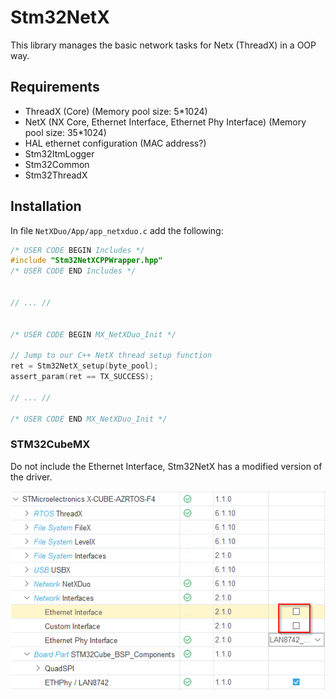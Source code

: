 # Stm32NetX

This library manages the basic network tasks for Netx (ThreadX) in a OOP way.



## Requirements

* ThreadX (Core) (Memory pool size: 5*1024)
* NetX (NX Core, Ethernet Interface, Ethernet Phy Interface) (Memory pool size: 35*1024)
* HAL ethernet configuration (MAC address?)
* Stm32ItmLogger
* Stm32Common
* Stm32ThreadX



## Installation

In file `NetXDuo/App/app_netxduo.c` add the following:

```c
/* USER CODE BEGIN Includes */
#include "Stm32NetXCPPWrapper.hpp"
/* USER CODE END Includes */


// ... //


/* USER CODE BEGIN MX_NetXDuo_Init */

// Jump to our C++ NetX thread setup function
ret = Stm32NetX_setup(byte_pool);
assert_param(ret == TX_SUCCESS);

// ... //

/* USER CODE END MX_NetXDuo_Init */
```



### STM32CubeMX

Do not include the Ethernet Interface, Stm32NetX has a modified version of the driver.

![image-20240517155504182](README.assets/image-20240517155504182.png)



